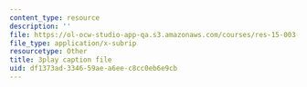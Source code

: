 ```yaml
---
content_type: resource
description: ''
file: https://ol-ocw-studio-app-qa.s3.amazonaws.com/courses/res-15-003-shaping-the-future-of-work-15-662x-spring-2016/df1373ad334659aea6eec8cc0eb6e9cb_Gr_MZYzAWGI.vtt
file_type: application/x-subrip
resourcetype: Other
title: 3play caption file
uid: df1373ad-3346-59ae-a6ee-c8cc0eb6e9cb
---
```

